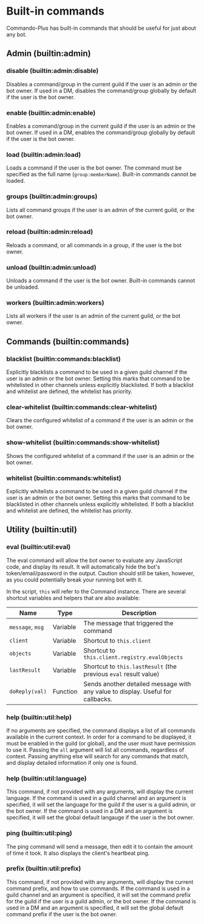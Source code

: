 # Built-in commands
Commando-Plus has built-in commands that should be useful for just about any bot.

## Admin (builtin:admin)
### disable (builtin:admin:disable)
Disables a command/group in the current guild if the user is an admin or the bot owner.
If used in a DM, disables the command/group globally by default if the user is the bot owner.

### enable (builtin:admin:enable)
Enables a command/group in the current guild if the user is an admin or the bot owner.
If used in a DM, enables the command/group globally by default if the user is the bot owner.

### load (builtin:admin:load)
Loads a command if the user is the bot owner. The command must be specified as the full name (`group:memberName`).
Built-in commands cannot be loaded.

### groups (builtin:admin:groups)
Lists all command groups if the user is an admin of the current guild, or the bot owner.

### reload (builtin:admin:reload)
Reloads a command, or all commands in a group, if the user is the bot owner.

### unload (builtin:admin:unload)
Unloads a command if the user is the bot owner.
Built-in commands cannot be unloaded.

### workers (builtin:admin:workers)
Lists all workers if the user is an admin of the current guild, or the bot owner.

## Commands (builtin:commands)
### blacklist (builtin:commands:blacklist)
Explicitly blacklists a command to be used in a given guild channel if the user is an admin or the bot owner.
Setting this marks that command to be whitelisted in other channels unless explicitly blacklisted.
If both a blacklist and whitelist are defined, the whitelist has priority.

### clear-whitelist (builtin:commands:clear-whitelist)
Clears the configured whitelist of a command if the user is an admin or the bot owner.

### show-whitelist (builtin:commands:show-whitelist)
Shows the configured whitelist of a command if the user is an admin or the bot owner.

### whitelist (builtin:commands:whitelist)
Explicitly whitelists a command to be used in a given guild channel if the user is an admin or the bot owner.
Setting this marks that command to be blacklisted in other channels unless explicitly whitelisted.
If both a blacklist and whitelist are defined, the whitelist has priority.

## Utility (builtin:util)
### eval (builtin:util:eval)
The eval command will allow the bot owner to evaluate any JavaScript code, and display its result.
It will automatically hide the bot's token/email/password in the output.
Caution should still be taken, however, as you could potentially break your running bot with it.

In the script, `this` will refer to the Command instance.
There are several shortcut variables and helpers that are also available:

| Name             | Type     | Description                                                                        |
|------------------|----------|------------------------------------------------------------------------------------|
| `message`, `msg` | Variable | The message that triggered the command                                             |
| `client`         | Variable | Shortcut to `this.client`                                                          |
| `objects`        | Variable | Shortcut to `this.client.registry.evalObjects`                                     |
| `lastResult`     | Variable | Shortcut to `this.lastResult` (the previous `eval` result value)                   |
| `doReply(val)`   | Function | Sends another detailed message with any value to display. Useful for callbacks.    |

### help (builtin:util:help)
If no arguments are specified, the command displays a list of all commands available in the current context.
In order for a command to be displayed, it must be enabled in the guild (or global), and the user must have permission to use it.
Passing the `all` argument will list all commands, regardless of context.
Passing anything else will search for any commands that match, and display detailed information if only one is found.

### help (builtin:util:language)
This command, if not provided with any arguments, will display the current language.
If the command is used in a guild channel and an argument is specified, it will set the language for the guild if the user is a guild admin, or the bot owner.
If the command is used in a DM and an argument is specified, it will set the global default langauge if the user is the bot owner.

### ping (builtin:util:ping)
The ping command will send a message, then edit it to contain the amount of time it took.
It also displays the client's heartbeat ping.

### prefix (builtin:util:prefix)
This command, if not provided with any arguments, will display the current command prefix, and how to use commands.
If the command is used in a guild channel and an argument is specified, it will set the command prefix for the guild if the user is a guild admin, or the bot owner.
If the command is used in a DM and an argument is specified, it will set the global default command prefix if the user is the bot owner.
